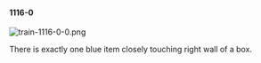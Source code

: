 #### 1116-0
![train-1116-0-0.png](https://github.com/lil-lab/nlvr/raw/master/nlvr/train/images/56/train-1116-0-0.png "train-1116-0-0.png")

There is exactly one blue item closely touching right wall of a box.